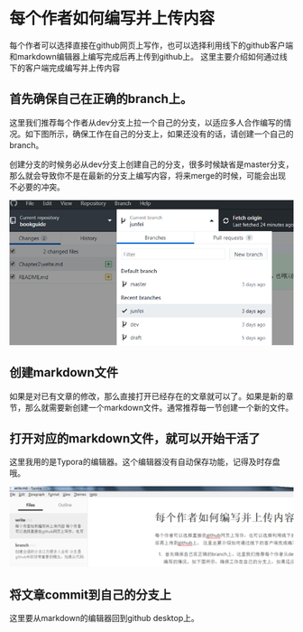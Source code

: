 # 每个作者如何编写并上传内容

每个作者可以选择直接在github网页上写作，也可以选择利用线下的github客户端和markdown编辑器上编写完成后再上传到github上。 这里主要介绍如何通过线下的客户端完成编写并上传内容

## 首先确保自己在正确的branch上。

这里我们推荐每个作者从dev分支上拉一个自己的分支，以适应多人合作编写的情况。如下图所示，确保工作在自己的分支上，如果还没有的话，请创建一个自己的branch。

创建分支的时候务必从dev分支上创建自己的分支，很多时候缺省是master分支，那么就会导致你不是在最新的分支上编写内容，将来merge的时候，可能会出现不必要的冲突。

![avatar](./images/write1.png)

## 创建markdown文件

如果是对已有文章的修改，那么直接打开已经存在的文章就可以了。如果是新的章节，那么就需要新创建一个markdown文件。通常推荐每一节创建一个新的文件。

## 打开对应的markdown文件，就可以开始干活了

这里我用的是Typora的编辑器。这个编辑器没有自动保存功能，记得及时存盘哦。

![avatar](./images/write2.png)

## 将文章commit到自己的分支上

这里要从markdown的编辑器回到github desktop上。

